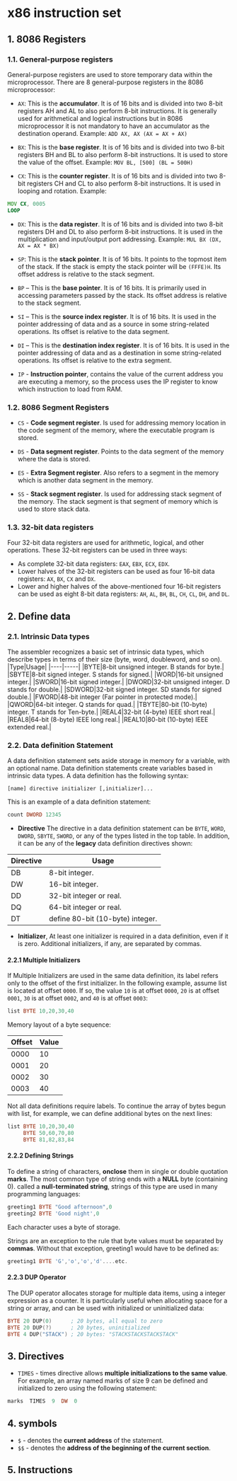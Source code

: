 # x86 instruction set

## 1. 8086 Registers

### 1.1. General-purpose registers

General-purpose registers are used to store temporary data within the microprocessor. There are 8 general-purpose registers in the 8086 microprocessor:

* `AX`: This is the **accumulator**. It is of 16 bits and is divided into two 8-bit registers AH and AL to also perform 8-bit instructions. It is generally used for arithmetical and logical instructions but in 8086 microprocessor it is not mandatory to have an accumulator as the destination operand. Example: ```ADD AX, AX (AX = AX + AX)```

* `BX`: This is the **base register**. It is of 16 bits and is divided into two 8-bit registers BH and BL to also perform 8-bit instructions. It is used to store the value of the offset. Example: ```MOV BL, [500] (BL = 500H)```

* `CX`: This is the **counter register**. It is of 16 bits and is divided into two 8-bit registers CH and CL to also perform 8-bit instructions. It is used in looping and rotation. Example:

```asm
MOV CX, 0005
LOOP
```

* `DX`: This is the **data register**. It is of 16 bits and is divided into two 8-bit registers DH and DL to also perform 8-bit instructions. It is used in the multiplication and input/output port addressing. Example: ```MUL BX (DX, AX = AX * BX)```

* `SP`: This is the **stack pointer**. It is of 16 bits. It points to the topmost item of the stack. If the stack is empty the stack pointer will be `(FFFE)H`. Its offset address is relative to the stack segment.

* `BP` – This is the **base pointer**. It is of 16 bits. It is primarily used in accessing parameters passed by the stack. Its offset address is relative to the stack segment.

* `SI` – This is the **source index register**. It is of 16 bits. It is used in the pointer addressing of data and as a source in some string-related operations. Its offset is relative to the data segment.

* `DI` – This is the **destination index register**. It is of 16 bits. It is used in the pointer addressing of data and as a destination in some string-related operations. Its offset is relative to the extra segment.

* `IP` - **Instruction pointer**, contains the value of the current address you are executing a memory, so the process uses the IP register to know which instruction to load from RAM.

### 1.2. 8086 Segment Registers

* `CS` - **Code segment register**. Is used for addressing memory location in the code segment of the memory, where the executable program is stored.

* `DS` - **Data segment register**. Points to the data segment of the memory where the data is stored.

* `ES` - **Extra Segment register**. Also refers to a segment in the memory which is another data segment in the memory.

* `SS` - **Stack segment register**. Is used for addressing stack segment of the memory. The stack segment is that segment of memory which is used to store stack data.

### 1.3. 32-bit data registers

Four 32-bit data registers are used for arithmetic, logical, and other operations. These 32-bit registers can be used in three ways:

* As complete 32-bit data registers: `EAX`, `EBX`, `ECX`, `EDX`.
* Lower halves of the 32-bit registers can be used as four 16-bit data registers: `AX`, `BX`, `CX` and `DX`.
* Lower and higher halves of the above-mentioned four 16-bit registers can be used as eight 8-bit data registers: `AH`, `AL`, `BH`, `BL`, `CH`, `CL`, `DH`, and `DL`.

## 2. Define data

### 2.1. Intrinsic Data types

The assembler recognizes a basic set of intrinsic data types, which describe types in terms of their size (byte, word, doubleword, and so on).
|Type|Usage|
|----|-----|
|BYTE|8-bit unsigned integer. B stands for byte.|
|SBYTE|8-bit signed integer. S stands for signed.|
|WORD|16-bit unsigned integer.|
|SWORD|16-bit signed integer.|
|DWORD|32-bit unsigned integer. D stands for double.|
|SDWORD|32-bit signed integer. SD stands for signed double.|
|FWORD|48-bit integer (Far pointer in protected mode).|
|QWORD|64-bit integer. Q stands for quad.|
|TBYTE|80-bit (10-byte) integer. T stands for Ten-byte.|
|REAL4|32-bit (4-byte) IEEE short real.|
|REAL8|64-bit (8-byte) IEEE long real.|
|REAL10|80-bit (10-byte) IEEE extended real.|

### 2.2. Data definition Statement

A data definition statement sets aside storage in memory for a variable, with an optional name. Data definition statements create variables based in intrinsic data types. A data definition has the following syntax:

```text
[name] directive initializer [,initializer]...
```

This is an example of a data definition statement:

```asm
count DWORD 12345
```

* **Directive** The directive in a data definition statement can be `BYTE`, `WORD`, `DWORD`, `SBYTE`, `SWORD`, or any of the types listed in the top table. In addition, it can be any of the **legacy** data definition directives shown:

|Directive|Usage|
|---------|-----|
|DB|8-bit integer.|
|DW|16-bit integer.|
|DD|32-bit integer or real.|
|DQ|64-bit integer or real.|
|DT|define 80-bit (10-byte) integer.|

* **Initializer**, At least one initializer is required in a data definition, even if it is zero. Additional initializers, if any, are separated by commas.

#### 2.2.1 Multiple Initializers

If Multiple Initializers are used in the same data definition, its label refers only to the offset of the first initializer.
In the following example, assume list is located at offset `0000`. If so, the value `10` is at offset `0000`, `20` is at offset `0001`, `30` is at offset `0002`, and `40` is at offset `0003`:

```asm
list BYTE 10,20,30,40
```

Memory layout of a byte sequence:

|Offset|Value|
|------|-----|
|0000|10|
|0001|20|
|0002|30|
|0003|40|

Not all data definitions require labels. To continue the array of bytes begun with list, for example, we can define additional bytes on the next lines:

```asm
list BYTE 10,20,30,40
     BYTE 50,60,70,80
     BYTE 81,82,83,84
```

#### 2.2.2 Defining Strings

To define a string of characters, **onclose** them in single or double quotation **marks**. The most common type of string ends with a **NULL** byte (containing 0). called a **null-terminated string**, strings of this type are used in many programming languages:

```asm
greeting1 BYTE "Good afternoon",0
greeting2 BYTE 'Good night',0
```

Each character uses a byte of storage.

Strings are an exception to the rule that byte values must be separated by **commas**. Without that exception, greeting1 would have to be defined as:

```asm
greeting1 BYTE 'G','o','o','d'....etc.
```

#### 2.2.3 DUP Operator

The DUP operator allocates storage for multiple data items, using a integer expression as a counter. It is particularly useful when allocating space for a string or array, and can be used with initialized or uninitialized data:

```asm
BYTE 20 DUP(0)      ; 20 bytes, all equal to zero
BYTE 20 DUP(?)      ; 20 bytes, uninitialized
BYTE 4 DUP("STACK") ; 20 bytes: "STACKSTACKSTACKSTACK"
```

## 3. Directives

* `TIMES` - times directive allows **multiple initializations to the same value**. For example, an array named marks of size 9 can be defined and initialized to zero using the following statement:

```asm
marks  TIMES  9  DW  0
```

## 4. symbols

* `$` - denotes the **current address** of the statement.
* `$$` - denotes the **address of the beginning of the current section**.

## 5. Instructions
